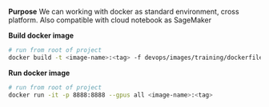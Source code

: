 **Purpose**
We can working with docker as standard environment, cross platform. Also compatible with cloud notebook as SageMaker

**Build docker image**

```bash
# run from root of project
docker build -t <image-name>:<tag> -f devops/images/training/dockerfile .
```

**Run docker image**

```bash
# run from root of project
docker run -it -p 8888:8888 --gpus all <image-name>:<tag>
```